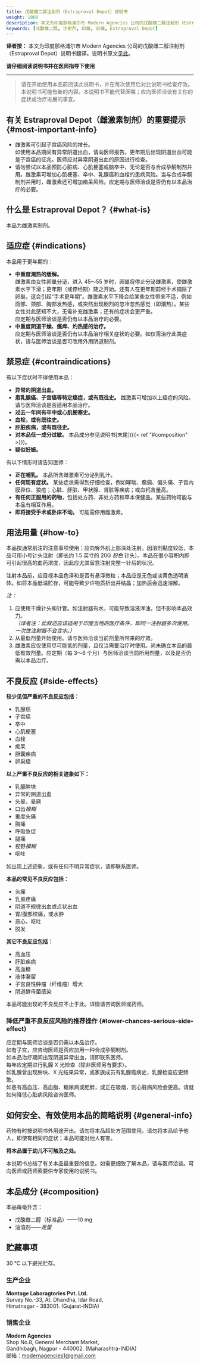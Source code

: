```yaml
---
title: 戊酸雌二醇注射剂（Estraproval Depot）说明书
weight: 1000
description: 本文为印度那格浦尔市 Modern Agencies 公司的戊酸雌二醇注射剂（Estraproval Depot，10 mg）说明书翻译。
keywords: [戊酸雌二醇, 注射剂, 印雌, 日雌, Estraproval Depot]
---
```


<section class="box">

**译者按：** 本文为印度那格浦尔市 Modern Agencies 公司的戊酸雌二醇注射剂（Estraproval Depot）说明书翻译。说明书原文[见此](estraproval-depot.jpeg)。

**请仔细阅读说明书并在医师指导下使用**

</section>

--------

> 请在开始使用本品前阅读此说明书，并在每次使用后对比说明书检查疗效。本说明书可能有新的内容。本说明书不能代替医嘱；应向医师洽谈有关你的症状或治疗进展的事宜。

## 有关 Estraproval Depot（雌激素制剂）的重要提示 {#most-important-info}

- 雌激素可引起子宫癌风险的增长。\
  如使用本品期间有异常阴道出血，请向医师报告。更年期后出现阴道出血可能是子宫癌的征兆。医师应对异常阴道出血的原因进行检查。
- 请勿尝试以本品预防心脏病、心肌梗塞或脑卒中，无论是否与合成孕酮制剂并用。雌激素可增加心肌梗塞、卒中、乳腺癌和血栓的患病风险。当与合成孕酮制剂并用时，雌激素还可增加痴呆风险。应定期与医师洽谈是否仍有以本品治疗的必要。

## 什么是 Estraproval Depot？ {#what-is}

本品为雌激素制剂。

## 适应症 {#indications}

本品用于更年期的：

- **中重度潮热的缓解。**\
  雌激素由女性卵巢分泌，进入 45～55 岁时，卵巢将停止分泌雌激素，使雌激素水平下滑；更年期（或停经期）随之开始。还有人在更年期前经手术摘除了卵巢，这会引起“手术更年期”。雌激素水平下降会给某些女性带来不适，例如面部、颈部、胸部发热感，或突然出现剧烈的忽冷忽热感觉（即潮热）。某些女性对此感知不大，无需补充雌激素；还有的症状会更严重。\
  应定期与医师洽谈是否仍有以本品治疗的必要。
- **中重度阴道干燥、瘙痒、灼热感的治疗。**\
  应定期与医师洽谈是否仍有以本品治疗相关症状的必要。如仅需治疗此类症状，请与医师洽谈是否可改用外用阴道制剂。

## 禁忌症 {#contraindications}

有以下症状时不得使用本品：

- **异常的阴道出血。**
- **患乳腺癌、子宫癌等特定癌症，或有既往史。** 雌激素可增加以上癌症的风险。请与医师洽谈是否适用本品治疗。
- **过去一年间有卒中或心肌梗塞史。**
- **血栓，或有既往史。**
- **肝脏疾病，或有既往史。**
- **对本品任一成分过敏。** 本品成分参见说明书[末尾]({{< ref "#composition" >}})。
- **疑似妊娠。**

有以下情形时请告知医师：

- **正在哺乳。** 本品所含雌激素可分泌到乳汁。
- **任何现有症状。** 某些症状需得到仔细检查，例如哮喘、癫痫、偏头痛、子宫内膜异位、狼疮；心脏、肝脏、甲状腺、肾脏等疾病；或血钙含量高。
- **有任何正服用的药物**，包括处方药、非处方药和草本保健品。某些药物可能与本品有相互作用。
- **即将接受手术或卧床不动。** 可能需停用雌激素。

## 用法用量 {#how-to}

本品按通常肌注的注意事项使用；应向臀外肌上部深处注射。因溶剂黏度较低，本品可用小号针头注射（即长约 1.5 英寸的 20G *粉色* 针头）。本品在很小容积内即可引起很高的血药浓度，因此应尤其留意注射完整一针后的状况。

注射本品前，应目视本品色泽和是否有悬浮微粒；本品应是无色或淡黄色透明液体。如将本品低温贮存，可能导致少许物质析出并结晶；加热后会迅速溶解。

*注：*

1. 应使用干燥针头和针管。如注射器有水，可能导致溶液浑浊，但不影响本品效力。\
  *（译者注：此叙述应该适用于印度当地的医疗条件，即同一注射器多次使用。一次性注射器不会含水。）*
1. 从最低剂量开始使用。请与医师洽谈当前剂量所带来的疗效。
1. 雌激素应仅使用尽可能低的剂量，且仅当需要治疗时使用。尚未确立本品的最低有效剂量。应定期（每 3～6 个月）与医师洽谈当前所用剂量，以及是否仍需以本品治疗。

## 不良反应 {#side-effects}

**较少见但严重的不良反应包括：**

- 乳腺癌
- 子宫癌
- 卒中
- 心肌梗塞
- 血栓
- 痴呆
- 胆囊疾病
- 卵巢癌

**以上严重不良反应的相关迹象如下：**

- 乳腺肿块
- 异常的阴道出血
- 头晕、晕厥
- 口齿*模糊*
- 重度头痛
- 胸痛
- 呼吸急促
- 腿痛
- 视野*模糊*
- 呕吐

如出现上述迹象，或有任何不明异常症状，请即联系医师。

**本品的常见不良反应包括：**

- 头痛
- 乳房疼痛
- 阴道不规律出血或点状出血
- 胃/腹部绞痛，或水肿
- 恶心、呕吐
- 脱发

**其它不良反应包括：**

- 高血压
- 肝脏疾病
- 高血糖
- 液体潴留
- 子宫良性肿瘤（纤维瘤）增大
- 阴道酵母菌感染

本品可能出现的不良反应不止于此。详情请咨询医师或药师。

### 降低严重不良反应风险的推荐操作 {#lower-chances-serious-side-effect}

应定期与医师洽谈是否仍需以本品治疗。\
如有子宫，应咨询医师是否应加用一种合成孕酮制剂。\
如本品治疗期间出现阴道异常出血，请即联系医师。\
每年应定期进行乳腺 X 光检查（除非医师另有要求）。\
如乳腺曾出现肿块、X 光结果异常，或家族成员有乳腺癌病史，乳腺检查应更频繁。\
如患有高血压、高血脂、糖尿病或肥胖，或正在吸烟，则心脏病风险会更高。请就如何降低心脏病风险咨询医师。

## 如何安全、有效使用本品的简略说明 {#general-info}

药物有时按说明书外用途开出。请勿将本品超处方范围使用。请勿将本品给予他人，即使有相同的症状；本品可能对他人有害。

**将本品置于幼儿不可触及之处。**

本说明书总结了有关本品最重要的信息。如需更细致了解本品，请与医师洽谈。可向医师或药师索要供专家使用的说明书。

## 本品成分 {#composition}

本品每毫升含：

- 戊酸雌二醇（标准品）——10 mg
- 油溶剂——*足量*

## 贮藏事项

30 &deg;C 以下避光贮存。

### 生产企业

**Montage Laboragtories Pvt. Ltd.**\
Survey No.-33, At. Dhandha, Idar Road,\
Himatnagar - 383001. (Gujarat-INDIA)

### 销售企业

**Modern Agencies**\
Shop No.8, General Merchant Market,\
Gandhibagh, Nagpur - 440002. (Maharashtra-INDIA)\
邮箱：modernagencies1@gmail.com
